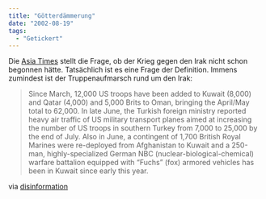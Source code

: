 ```yaml
---
title: "Götterdämmerung"
date: "2002-08-19"
tags:
  - "Getickert"
---
```


Die [Asia Times](https://web.archive.org/web/20041114013320/http://www.atimes.com/atimes/Middle_East/DH17Ak03.html) stellt die Frage, ob der Krieg gegen den Irak nicht schon begonnen hätte. Tatsächlich ist es eine Frage der Definition. Immens zumindest ist der Truppenaufmarsch rund um den Irak:

> Since March, 12,000 US troops have been added to Kuwait (8,000) and Qatar (4,000) and 5,000 Brits to Oman, bringing the April/May total to 62,000. In late June, the Turkish foreign ministry reported heavy air traffic of US military transport planes aimed at increasing the number of US troops in southern Turkey from 7,000 to 25,000 by the end of July. Also in June, a contingent of 1,700 British Royal Marines were re-deployed from Afghanistan to Kuwait and a 250-man, highly-specialized German NBC (nuclear-biological-chemical) warfare battalion equipped with “Fuchs” (fox) armored vehicles has been in Kuwait since early this year.

via [disinformation](https://web.archive.org/web/20041114013320/http://www.disinfo.com//pages/article/id2597/pg1/)
